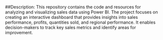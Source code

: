 ##Description:
This repository contains the code and resources for analyzing and visualizing sales data using Power BI. The project focuses on creating an interactive dashboard that provides insights into sales performance, profits, quantities sold, and regional performance. It enables decision-makers to track key sales metrics and identify areas for improvement.
